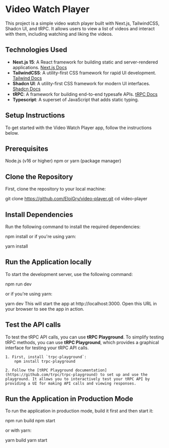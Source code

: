 # Video Watch Player

This project is a simple video watch player built with Next.js, TailwindCSS, Shadcn UI, and tRPC. It allows users to view a list of videos and interact with them, including watching and liking the videos.

## Technologies Used

- **Next.js 15**: A React framework for building static and server-rendered applications.
  [Next.js Docs](https://nextjs.org/docs)
- **TailwindCSS**: A utility-first CSS framework for rapid UI development.
  [Tailwind Docs](https://tailwindcss.com/)
- **Shadcn UI**: A utility-first CSS framework for modern UI interfaces.
  [Shadcn Docs](https://ui.shadcn.com/)
- **tRPC**: A framework for building end-to-end typesafe APIs.
  [tRPC Docs](https://trpc.io/)
- **Typescript**: A superset of JavaScript that adds static typing.


## Setup Instructions
To get started with the Video Watch Player app, follow the instructions below.

## Prerequisites
Node.js (v16 or higher)
npm or yarn (package manager)

## Clone the Repository
First, clone the repository to your local machine:

git clone https://github.com/EloiGry/video-player.git
cd video-player

## Install Dependencies 
Run the following command to install the required dependencies:

npm install
or if you're using yarn:

yarn install

## Run the Application locally
To start the development server, use the following command:

npm run dev

or if you're using yarn:

yarn dev
This will start the app at http://localhost:3000. Open this URL in your browser to see the app in action.


## Test the API calls

To test the tRPC API calls, you can use **tRPC Playground**.
To simplify testing tRPC methods, you can use **tRPC Playground**, which provides a graphical interface for testing your tRPC API calls.

    1. First, install `trpc-playground`:
        npm install trpc-playground

    2. Follow the [tRPC Playground documentation](https://github.com/trpc/trpc-playground) to set up and use the playground. It allows you to interactively test your tRPC API by providing a UI for making API calls and viewing responses.

## Run the Application in Production Mode 
To run the application in production mode, build it first and then start it:

npm run build
npm start

or with yarn:

yarn build
yarn start
